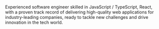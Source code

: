 Experienced software engineer skilled in JavaScript / TypeScript, React, with a proven track record of delivering high-quality web applications for industry-leading companies, ready to tackle new challenges and drive innovation in the tech world.
